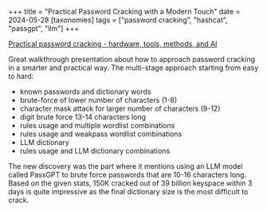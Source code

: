 +++
title = "Practical Password Cracking with a Modern Touch"
date = 2024-05-28
[taxonomies]
tags = ["password cracking", "hashcat", "passgpt", "llm"]
+++

[Practical password cracking - hardware, tools, methods, and AI](https://github.com/sean-t-smith/pwned-by-passgpt/blob/main/Practical%20Password%20Cracking%20-%20Hardware%2C%20Tools%2C%20Methods%20and%20AI%20-%20vF.pdf)

Great walkthrough presentation about how to approach password cracking in a smarter and practical way. The multi-stage approach starting from easy to hard:

* known passwords and dictionary words
* brute-force of lower number of characters (1-8)
* character mask attack for larger number of characters (9-12)
* digit brute force 13-14 characters long
* rules usage and multiple wordlist combinations
* rules usage and weakpass wordlist combinations
* LLM dictionary
* rules usage and LLM dictionary combinations

The new discovery was the part where it mentions using an LLM model called PassGPT to brute force passwords that are 10-16 characters long. Based on the given stats, 150K cracked out of 39 billion keyspace within 3 days is quite impressive as the final dictionary size is the most difficult to crack.